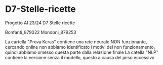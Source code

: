 # D7-Stelle-ricette

Progetto AI 23/24 D7 Stelle ricette

Bonfanti_879322
Mondoni_879253

La cartella "Prova Keras" contiene una rete neurale NON funzionante, cercando online non abbiamo identificato i motivi del non funzionamento, quindi abbiamo omesso questa parte dalla relazione finale
La catella "NLP" contiene la versione senza il modello, questo a causa del peso eccessivo.
